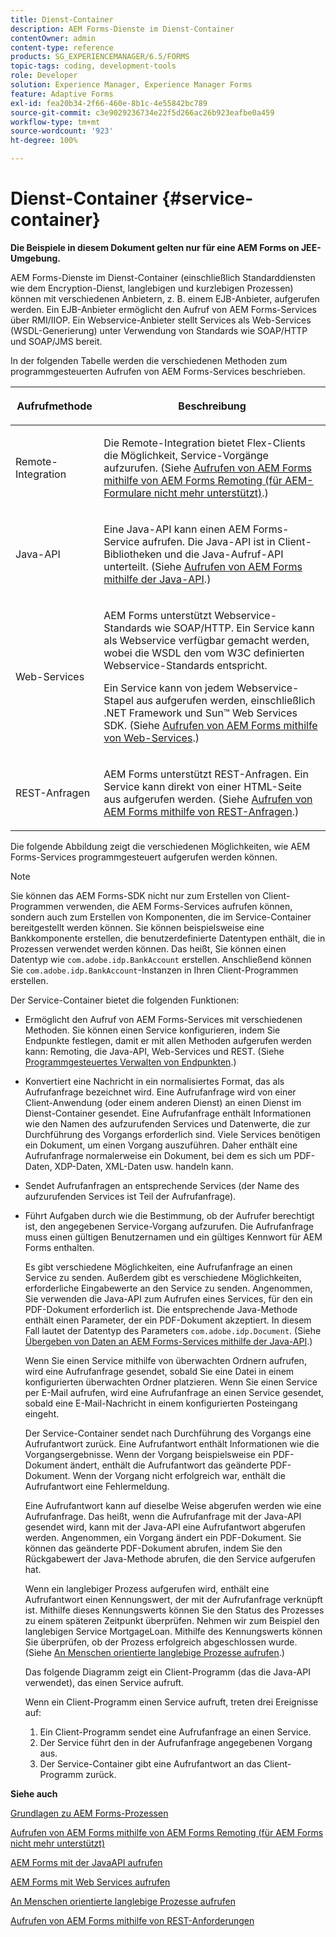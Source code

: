 ```yaml
---
title: Dienst-Container
description: AEM Forms-Dienste im Dienst-Container
contentOwner: admin
content-type: reference
products: SG_EXPERIENCEMANAGER/6.5/FORMS
topic-tags: coding, development-tools
role: Developer
solution: Experience Manager, Experience Manager Forms
feature: Adaptive Forms
exl-id: fea20b34-2f66-460e-8b1c-4e55842bc789
source-git-commit: c3e9029236734e22f5d266ac26b923eafbe0a459
workflow-type: tm+mt
source-wordcount: '923'
ht-degree: 100%

---
```


# Dienst-Container {#service-container}

**Die Beispiele in diesem Dokument gelten nur für eine AEM Forms on JEE-Umgebung.**

AEM Forms-Dienste im Dienst-Container (einschließlich Standarddiensten wie dem Encryption-Dienst, langlebigen und kurzlebigen Prozessen) können mit verschiedenen Anbietern, z. B. einem EJB-Anbieter, aufgerufen werden. Ein EJB-Anbieter ermöglicht den Aufruf von AEM Forms-Services über RMI/IIOP. Ein Webservice-Anbieter stellt Services als Web-Services (WSDL-Generierung) unter Verwendung von Standards wie SOAP/HTTP und SOAP/JMS bereit.

In der folgenden Tabelle werden die verschiedenen Methoden zum programmgesteuerten Aufrufen von AEM Forms-Services beschrieben.

<table>
 <thead>
  <tr>
   <th><p>Aufrufmethode</p></th>
   <th><p>Beschreibung</p></th>
  </tr>
 </thead>
 <tbody>
  <tr>
   <td><p>Remote-Integration</p></td>
   <td><p>Die Remote-Integration bietet Flex-Clients die Möglichkeit, Service-Vorgänge aufzurufen. (Siehe <a href="/help/forms/developing/invoking-aem-forms-using-remoting.md#invoking-aem-forms-using-remoting">Aufrufen von AEM Forms mithilfe von AEM Forms Remoting (für AEM-Formulare nicht mehr unterstützt)</a>.)</p></td>
  </tr>
  <tr>
   <td><p>Java-API</p></td>
   <td><p>Eine Java-API kann einen AEM Forms-Service aufrufen. Die Java-API ist in Client-Bibliotheken und die Java-Aufruf-API unterteilt. (Siehe <a href="/help/forms/developing/invoking-aem-forms-using-java.md#invoking-aem-forms-using-the-java-api">Aufrufen von AEM Forms mithilfe der Java-API</a>.)</p></td>
  </tr>
  <tr>
   <td><p>Web-Services</p></td>
   <td><p>AEM Forms unterstützt Webservice-Standards wie SOAP/HTTP. Ein Service kann als Webservice verfügbar gemacht werden, wobei die WSDL den vom W3C definierten Webservice-Standards entspricht.</p><p>Ein Service kann von jedem Webservice-Stapel aus aufgerufen werden, einschließlich .NET Framework und Sun™ Web Services SDK. (Siehe <a href="/help/forms/developing/invoking-aem-forms-using-web.md#invoking-aem-forms-using-web-services">Aufrufen von AEM Forms mithilfe von Web-Services</a>.)</p></td>
  </tr>
  <tr>
   <td><p>REST-Anfragen</p></td>
   <td><p>AEM Forms unterstützt REST-Anfragen. Ein Service kann direkt von einer HTML-Seite aus aufgerufen werden. (Siehe <a href="/help/forms/developing/invoking-aem-forms-using-rest.md#invoking-aem-forms-using-rest-requests">Aufrufen von AEM Forms mithilfe von REST-Anfragen</a>.)</p></td>
  </tr>
 </tbody>
</table>

Die folgende Abbildung zeigt die verschiedenen Möglichkeiten, wie AEM Forms-Services programmgesteuert aufgerufen werden können.

>[!NOTE]
>
>Sie können das AEM Forms-SDK nicht nur zum Erstellen von Client-Programmen verwenden, die AEM Forms-Services aufrufen können, sondern auch zum Erstellen von Komponenten, die im Service-Container bereitgestellt werden können. Sie können beispielsweise eine Bankkomponente erstellen, die benutzerdefinierte Datentypen enthält, die in Prozessen verwendet werden können. Das heißt, Sie können einen Datentyp wie `com.adobe.idp.BankAccount` erstellen. Anschließend können Sie `com.adobe.idp.BankAccount`-Instanzen in Ihren Client-Programmen erstellen.

Der Service-Container bietet die folgenden Funktionen:

* Ermöglicht den Aufruf von AEM Forms-Services mit verschiedenen Methoden. Sie können einen Service konfigurieren, indem Sie Endpunkte festlegen, damit er mit allen Methoden aufgerufen werden kann: Remoting, die Java-API, Web-Services und REST. (Siehe [Programmgesteuertes Verwalten von Endpunkten](/help/forms/developing/programmatically-endpoints.md#programmatically-managing-endpoints).)
* Konvertiert eine Nachricht in ein normalisiertes Format, das als Aufrufanfrage bezeichnet wird. Eine Aufrufanfrage wird von einer Client-Anwendung (oder einem anderen Dienst) an einen Dienst im Dienst-Container gesendet. Eine Aufrufanfrage enthält Informationen wie den Namen des aufzurufenden Services und Datenwerte, die zur Durchführung des Vorgangs erforderlich sind. Viele Services benötigen ein Dokument, um einen Vorgang auszuführen. Daher enthält eine Aufrufanfrage normalerweise ein Dokument, bei dem es sich um PDF-Daten, XDP-Daten, XML-Daten usw. handeln kann.
* Sendet Aufrufanfragen an entsprechende Services (der Name des aufzurufenden Services ist Teil der Aufrufanfrage).
* Führt Aufgaben durch wie die Bestimmung, ob der Aufrufer berechtigt ist, den angegebenen Service-Vorgang aufzurufen. Die Aufrufanfrage muss einen gültigen Benutzernamen und ein gültiges Kennwort für AEM Forms enthalten.

  Es gibt verschiedene Möglichkeiten, eine Aufrufanfrage an einen Service zu senden. Außerdem gibt es verschiedene Möglichkeiten, erforderliche Eingabewerte an den Service zu senden. Angenommen, Sie verwenden die Java-API zum Aufrufen eines Services, für den ein PDF-Dokument erforderlich ist. Die entsprechende Java-Methode enthält einen Parameter, der ein PDF-Dokument akzeptiert. In diesem Fall lautet der Datentyp des Parameters `com.adobe.idp.Document`. (Siehe [Übergeben von Daten an AEM Forms-Services mithilfe der Java-API](/help/forms/developing/invoking-aem-forms-using-java.md#passing-data-to-aem-forms-services-using-the-java-api).)

  Wenn Sie einen Service mithilfe von überwachten Ordnern aufrufen, wird eine Aufrufanfrage gesendet, sobald Sie eine Datei in einem konfigurierten überwachten Ordner platzieren. Wenn Sie einen Service per E-Mail aufrufen, wird eine Aufrufanfrage an einen Service gesendet, sobald eine E-Mail-Nachricht in einem konfigurierten Posteingang eingeht.

  Der Service-Container sendet nach Durchführung des Vorgangs eine Aufrufantwort zurück. Eine Aufrufantwort enthält Informationen wie die Vorgangsergebnisse. Wenn der Vorgang beispielsweise ein PDF-Dokument ändert, enthält die Aufrufantwort das geänderte PDF-Dokument. Wenn der Vorgang nicht erfolgreich war, enthält die Aufrufantwort eine Fehlermeldung.

  Eine Aufrufantwort kann auf dieselbe Weise abgerufen werden wie eine Aufrufanfrage. Das heißt, wenn die Aufrufanfrage mit der Java-API gesendet wird, kann mit der Java-API eine Aufrufantwort abgerufen werden. Angenommen, ein Vorgang ändert ein PDF-Dokument. Sie können das geänderte PDF-Dokument abrufen, indem Sie den Rückgabewert der Java-Methode abrufen, die den Service aufgerufen hat.

  Wenn ein langlebiger Prozess aufgerufen wird, enthält eine Aufrufantwort einen Kennungswert, der mit der Aufrufanfrage verknüpft ist. Mithilfe dieses Kennungswerts können Sie den Status des Prozesses zu einem späteren Zeitpunkt überprüfen. Nehmen wir zum Beispiel den langlebigen Service MortgageLoan. Mithilfe des Kennungswerts können Sie überprüfen, ob der Prozess erfolgreich abgeschlossen wurde. (Siehe [An Menschen orientierte langlebige Prozesse aufrufen](/help/forms/developing/invoking-human-centric-long-lived.md#invoking-human-centric-long-lived-processes).)

  Das folgende Diagramm zeigt ein Client-Programm (das die Java-API verwendet), das einen Service aufruft.

  Wenn ein Client-Programm einen Service aufruft, treten drei Ereignisse auf:

   1. Ein Client-Programm sendet eine Aufrufanfrage an einen Service.
   1. Der Service führt den in der Aufrufanfrage angegebenen Vorgang aus.
   1. Der Service-Container gibt eine Aufrufantwort an das Client-Programm zurück.

**Siehe auch**

[Grundlagen zu AEM Forms-Prozessen](/help/forms/developing/aem-forms-processes.md#understanding-aem-forms-processes)

[Aufrufen von AEM Forms mithilfe von AEM Forms Remoting (für AEM Forms nicht mehr unterstützt)](/help/forms/developing/invoking-aem-forms-using-remoting.md#invoking-aem-forms-using-remoting)

[AEM Forms mit der JavaAPI aufrufen](/help/forms/developing/invoking-aem-forms-using-java.md#invoking-aem-forms-using-the-java-api)

[AEM Forms mit Web Services aufrufen](/help/forms/developing/invoking-aem-forms-using-web.md#invoking-aem-forms-using-web-services)

[An Menschen orientierte langlebige Prozesse aufrufen](/help/forms/developing/invoking-human-centric-long-lived.md#invoking-human-centric-long-lived-processes)

[Aufrufen von AEM Forms mithilfe von REST-Anforderungen](/help/forms/developing/invoking-aem-forms-using-rest.md#invoking-aem-forms-using-rest-requests)
